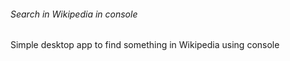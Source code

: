 ###### Search in Wikipedia in console

Simple desktop app to find something in Wikipedia using console

